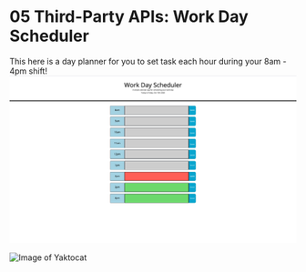 # 05 Third-Party APIs: Work Day Scheduler

This here is a day planner for you to set task each hour during your 8am - 4pm shift!
![Mainscreen Screenshot](Assets/image/Mainscreen.PNG)

![Image of Yaktocat](https://octodex.github.com/images/yaktocat.png)
